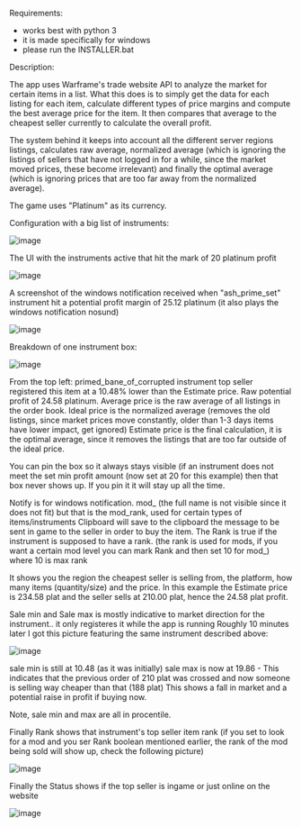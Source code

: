 Requirements:

- works best with python 3
- it is made specifically for windows
- please run the INSTALLER.bat

Description:

The app uses Warframe's trade website API to analyze the market for certain items in a list. What this does is to simply get the data for each listing for each item, calculate different types of 
price margins and compute the best average price for the item. It then compares that average to the cheapest seller currently to calculate the overall profit. 

The system behind it keeps into account all the different server regions listings, calculates raw average, normalized average (which is ignoring the listings of sellers that have not logged in 
for a while, since the market moved prices, these become irrelevant) and finally the optimal average (which is ignoring prices that are too far away from the normalized average).

The game uses "Platinum" as its currency.

Configuration with a big list of instruments:

![image](https://github.com/AlexandruTentes/WarframeTradeBot/assets/35760618/57eee438-bd59-4da4-8112-9a3dd8c1e470)

The UI with the instruments active that hit the mark of 20 platinum profit

![image](https://github.com/AlexandruTentes/WarframeTradeBot/assets/35760618/1543dcbc-f343-4d8e-8e41-314e2b152a4b)

A screenshot of the windows notification received when "ash_prime_set" instrument hit a potential profit margin of 25.12 platinum (it also plays the windows notification nosund)

![image](https://github.com/AlexandruTentes/WarframeTradeBot/assets/35760618/4799f743-5e2f-43ee-8cb6-c0df653027cf)

Breakdown of one instrument box:

![image](https://github.com/AlexandruTentes/WarframeTradeBot/assets/35760618/b1627079-b430-435f-a263-b6685cba0f20)

From the top left: primed_bane_of_corrupted instrument top seller registered this item at a 10.48% lower than the Estimate price. Raw potential profit of 24.58 platinum.
Average price is the raw average of all listings in the order book.
Ideal price is the normalized average (removes the old listings, since market prices move constantly, older than 1-3 days items have lower impact, get ignored)
Estimate price is the final calculation, it is the optimal average, since it removes the listings that are too far outside of the ideal price.

You can pin the box so it always stays visible (if an instrument does not meet the set min profit amount (now set at 20 for this example) then that box never shows up. 
If you pin it it will stay up all the time.

Notify is for windows notification.
mod_ (the full name is not visible since it does not fit) but that is the mod_rank, used for certain types of items/instruments
Clipboard will save to the clipboard the message to be sent in game to the seller in order to buy the item.
The Rank is true if the instrument is supposed to have a rank.
(the rank is used for mods, if you want a certain mod level you can mark Rank and then set 10 for mod_) where 10 is max rank

It shows you the region the cheapest seller is selling from, the platform, how many items (quantity/size) and the price.
In this example the Estimate price is 234.58 plat and the seller sells at 210.00 plat, hence the 24.58 plat profit.

Sale min and Sale max is mostly indicative to market direction for the instrument.. it only registeres it while the app is running
Roughly 10 minutes later I got this picture featuring the same instrument described above:

![image](https://github.com/AlexandruTentes/WarframeTradeBot/assets/35760618/8e043c78-9abf-4705-8ec3-c9a9f30a7695)

sale min is still at 10.48 (as it was initially)
sale max is now at 19.86 - This indicates that the previous order of 210 plat was crossed and now someone is selling way cheaper than that (188 plat) This shows a fall in market and a potential raise in profit if buying now.

Note, sale min and max are all in procentile.

Finally Rank shows that instrument's top seller item rank (if you set to look for a mod and you ser Rank boolean mentioned earlier, the rank of the mod being sold will show up, check the following picture)

![image](https://github.com/AlexandruTentes/WarframeTradeBot/assets/35760618/6c248db7-188e-48fe-a227-db66334c762b)


Finally the Status shows if the top seller is ingame or just online on the website

![image](https://github.com/AlexandruTentes/WarframeTradeBot/assets/35760618/3bf4fbe3-0276-4c54-95b6-ad7114bd1c6f)


